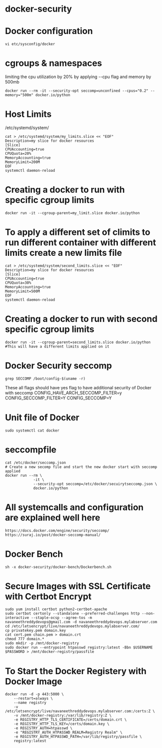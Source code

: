 # docker-security

# Docker configuration 

```
vi etc/sysconfig/docker
```

# cgroups & namespaces 

limiting the cpu utilization by 20% by applying --cpu flag and memory by 500mb

```
docker run --rm -it --security-opt seccomp=unconfined --cpus="0.2" --memory="500m" docker.io/python
```

# Host Limits
/etc/systemd/system/

```
cat > /etc/systemd/system/my_limits.slice << "EOF"
Description=my slice for docker resources
[Slice]
CPUAccounting=true
CPUQuota=20%
MemoryAccounting=true
MemoryLimit=200M
EOF
systemctl daemon-reload
```
# Creating a docker to run with specific cgroup limits 

```
docker run -it --cgroup-parent=my_limit.slice docker.io/python
```
# To apply a different set of climits to run different container with different limits create a new limits file 

```
cat > /etc/systemd/system/second_limits.slice << "EOF"
Description=my slice for docker resources
[Slice]
CPUAccounting=true
CPUQuota=30%
MemoryAccounting=true
MemoryLimit=500M
EOF
systemctl daemon-reload
```
# Creating a docker to run with second specific cgroup limits

```
docker run -it --cgroup-parent=second_limits.slice docker.io/python   #This will have a different limits applied on it
```

# Docker Security seccomp

```
grep SECCOMP /boot/config-$(uname -r)
```
These all flags should have yes flag to have additional security of Docker with seccomp 
CONFIG_HAVE_ARCH_SECCOMP_FILTER=y
CONFIG_SECCOMP_FILTER=Y
CONFIG_SECCOMP=Y

# Unit file of Docker
```
sudo systemctl cat docker
```
# seccompfile

```
cat /etc/docker/seccomp.json
# Create a new secomp file and start the new docker start with seccomp applied
docker run --rm \
             -it \
             --security-opt seccomp=/etc/docker/secuirytseccomp.json \
             docker.io/python
```

# All systemcalls and configuration are explained well here 
```
https://docs.docker.com/engine/security/seccomp/
https://suraj.io/post/docker-seccomp-manual/
```

# Docker Bench 

```
sh -x docker-security/docker-bench/Dockerbench.sh
```

# Secure Images with SSL Certificate with Certbot Encrypt

```
sudo yum install certbot python2-certbot-apache
sudo certbot certonly --standalone --preferred-challenges http --non-interactive --staple-ocsp --agree-tos -m navaneethreddydevops@gmail.com -d navaneethreddydevops.mylabserver.com
cd /etc/letsencrypt/live/navaneethreddydevops.mylabserver.com/
cp privatekey.pem domain.key
cat cert.pem chain.pem > domain.crt
chmod 777 domain.*
sudo mkdir -p /mnt/docker-registry
sudo docker run --entrypoint htpasswd registry:latest -Bbn $USERNAME $PASSWORD > /mnt/docker-registry/passfile
```
# To Start the Docker Registery with Docker Image
```
docker run -d -p 443:5000 \
    --restart=always \
    --name registry 
    -v /etc/letsencrypt/live/navaneethreddydevops.mylabserver.com:/certs:Z \
    -v /mnt/docker-registry:/var/lib/registry:Z \
    -e REGISTRY_HTTP_TLS_CERTIFICATE=/certs/domain.crt \
    -e REGISTRY_HTTP_TLS_KEY=/certs/domain.key \
    -e REGISTRY_AUTH=htpasswd \
    -e "REGISTRY_AUTH_HTPASSWD_REALM=Registry Realm" \
    -e REGISTRY_AUTH_HTPASSWD_PATH=/var/lib/registry/passfile \
    registry:latest
```